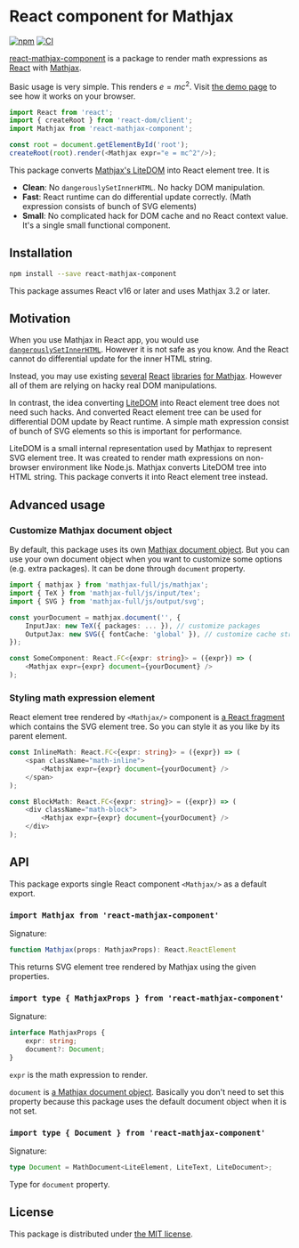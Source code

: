 React component for Mathjax
===========================
[![npm][npm-badge]][npm]
[![CI][ci-badge]][ci]

[react-mathjax-component][npm] is a package to render math expressions as [React][react] with [Mathjax][mathjax].

Basic usage is very simple. This renders $e = mc^2$. Visit [the demo page][demo] to see how it works on your browser.

```typescript
import React from 'react';
import { createRoot } from 'react-dom/client';
import Mathjax from 'react-mathjax-component';

const root = document.getElementById('root');
createRoot(root).render(<Mathjax expr="e = mc^2"/>);
```

This package converts [Mathjax's LiteDOM][litedom] into React element tree. It is

- **Clean**: No `dangerouslySetInnerHTML`. No hacky DOM manipulation.
- **Fast**: React runtime can do differential update correctly. (Math expression consists of bunch of SVG elements)
- **Small**: No complicated hack for DOM cache and no React context value. It's a single small functional component.

## Installation

```sh
npm install --save react-mathjax-component
```

This package assumes React v16 or later and uses Mathjax 3.2 or later.

## Motivation

When you use Mathjax in React app, you would use [`dangerouslySetInnerHTML`][danger]. However it is not safe as you know.
And the React cannot do differential update for the inner HTML string.

Instead, you may use existing [several][1] [React][2] [libraries][3] [for Mathjax][4]. However all of them are relying on
hacky real DOM manipulations.

In contrast, the idea converting [LiteDOM][litedom] into React element tree does not need such hacks. And converted React
element tree can be used for differential DOM update by React runtime. A simple math expression consist of bunch of SVG
elements so this is important for performance.

LiteDOM is a small internal representation used by Mathjax to represent SVG element tree. It was created to render math
expressions on non-browser environment like Node.js. Mathjax converts LiteDOM tree into HTML string. This package converts
it into React element tree instead.

## Advanced usage

### Customize Mathjax document object

By default, this package uses its own [Mathjax document object][mathjax-doc]. But you can use your own document object when
you want to customize some options (e.g. extra packages). It can be done through `document` property.

```typescript
import { mathjax } from 'mathjax-full/js/mathjax';
import { TeX } from 'mathjax-full/js/input/tex';
import { SVG } from 'mathjax-full/js/output/svg';

const yourDocument = mathjax.document('', {
    InputJax: new TeX({ packages: ... }), // customize packages
    OutputJax: new SVG({ fontCache: 'global' }), // customize cache strategy
});

const SomeComponent: React.FC<{expr: string}> = ({expr}) => (
    <Mathjax expr={expr} document={yourDocument} />
);
```

### Styling math expression element

React element tree rendered by `<Mathjax/>` component is [a React fragment][react-fragment] which contains the SVG element tree.
So you can style it as you like by its parent element.

```typescript
const InlineMath: React.FC<{expr: string}> = ({expr}) => (
    <span className="math-inline">
        <Mathjax expr={expr} document={yourDocument} />
    </span>
);

const BlockMath: React.FC<{expr: string}> = ({expr}) => (
    <div className="math-block">
        <Mathjax expr={expr} document={yourDocument} />
    </div>
);
```

## API

This package exports single React component `<Mathjax/>` as a default export.

### `import Mathjax from 'react-mathjax-component'`

Signature:

```typescript
function Mathjax(props: MathjaxProps): React.ReactElement
```

This returns SVG element tree rendered by Mathjax using the given properties.

### `import type { MathjaxProps } from 'react-mathjax-component'`

Signature:

```typescript
interface MathjaxProps {
    expr: string;
    document?: Document;
}
```

`expr` is the math expression to render.

`document` is [a Mathjax document object][mathjax-doc]. Basically you don't need to set this property because this
package uses the default document object when it is not set.

### `import type { Document } from 'react-mathjax-component'`

Signature:

```typescript
type Document = MathDocument<LiteElement, LiteText, LiteDocument>;
```

Type for `document` property.

## License

This package is distributed under [the MIT license](./LICENSE.txt).


[npm]: https://www.npmjs.com/package/react-mathjax-component
[react]: https://reactjs.org/
[mathjax]: https://www.mathjax.org/
[demo]: https://rhysd.github.io/react-mathjax-component/
[litedom]: https://github.com/mathjax/MathJax-src/tree/master/ts/adaptors/lite
[danger]: https://reactjs.org/docs/dom-elements.html#dangerouslysetinnerhtml
[mathjax-doc]: https://docs.mathjax.org/en/latest/options/document.html
[react-fragment]: https://reactjs.org/docs/fragments.html
[1]: https://www.npmjs.com/package/react-mathjax
[2]: https://www.npmjs.com/package/better-react-mathjax
[3]: https://www.npmjs.com/package/mathjax-react
[4]: https://www.npmjs.com/package/@yozora/react-mathjax
[ci-badge]: https://github.com/rhysd/react-mathjax-component/actions/workflows/ci.yml/badge.svg
[ci]: https://github.com/rhysd/react-mathjax-component/actions/workflows/ci.yml
[npm-badge]: https://badge.fury.io/js/react-mathjax-component.svg
